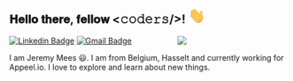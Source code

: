 <h2> 𝐇𝐞𝐥𝐥𝐨 𝐭𝐡𝐞𝐫𝐞, 𝐟𝐞𝐥𝐥𝐨𝐰 <𝚌𝚘𝚍𝚎𝚛𝚜/>! <img src="https://raw.githubusercontent.com/ABSphreak/ABSphreak/master/gifs/Hi.gif" width="30px"></h2>

<img align='right' src='https://user-images.githubusercontent.com/5713670/87202985-820dcb80-c2b6-11ea-9f56-7ec461c497c3.gif' width='200"'>

[![Linkedin Badge](https://img.shields.io/badge/-jeremymees-blue?style=flat-square&logo=Linkedin&logoColor=white&link=https://www.linkedin.com/in/jeremymees/)](https://www.linkedin.com/in/jeremy-mees-65324220b/)
[![Gmail Badge](https://img.shields.io/badge/-jeremymees123@gmail.com-c14438?style=flat-square&logo=Gmail&logoColor=white&link=mailto:jeremymees123@gmail.com)](mailto:jeremymees123@gmail.com)

I am Jeremy Mees 😃. I am from Belgium, Hasselt and currently working for Appeel.io. I love to explore and learn about new things.
